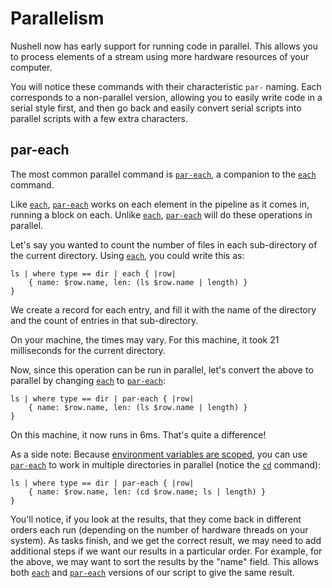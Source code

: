 # Parallelism

Nushell now has early support for running code in parallel. This allows you to process elements of a stream using more hardware resources of your computer.

You will notice these commands with their characteristic `par-` naming. Each corresponds to a non-parallel version, allowing you to easily write code in a serial style first, and then go back and easily convert serial scripts into parallel scripts with a few extra characters.

## par-each

The most common parallel command is [`par-each`](/commands/docs/par-each.md), a companion to the [`each`](/commands/docs/each.md) command.

Like [`each`](/commands/docs/each.md), [`par-each`](/commands/docs/par-each.md) works on each element in the pipeline as it comes in, running a block on each. Unlike [`each`](/commands/docs/each.md), [`par-each`](/commands/docs/par-each.md) will do these operations in parallel.

Let's say you wanted to count the number of files in each sub-directory of the current directory. Using [`each`](/commands/docs/each.md), you could write this as:

```nu
ls | where type == dir | each { |row|
    { name: $row.name, len: (ls $row.name | length) }
}
```

We create a record for each entry, and fill it with the name of the directory and the count of entries in that sub-directory.

On your machine, the times may vary. For this machine, it took 21 milliseconds for the current directory.

Now, since this operation can be run in parallel, let's convert the above to parallel by changing [`each`](/commands/docs/each.md) to [`par-each`](/commands/docs/par-each.md):

```nu
ls | where type == dir | par-each { |row|
    { name: $row.name, len: (ls $row.name | length) }
}
```

On this machine, it now runs in 6ms. That's quite a difference!

As a side note: Because [environment variables are scoped](environment.md#scoping), you can use [`par-each`](/commands/docs/par-each.md) to work in multiple directories in parallel (notice the [`cd`](/commands/docs/cd.md) command):

```nu
ls | where type == dir | par-each { |row|
    { name: $row.name, len: (cd $row.name; ls | length) }
}
```

You'll notice, if you look at the results, that they come back in different orders each run (depending on the number of hardware threads on your system). As tasks finish, and we get the correct result, we may need to add additional steps if we want our results in a particular order. For example, for the above, we may want to sort the results by the "name" field. This allows both [`each`](/commands/docs/each.md) and [`par-each`](/commands/docs/par-each.md) versions of our script to give the same result.
